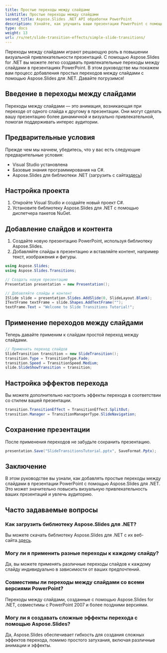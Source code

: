 ```yaml
---
title: Простые переходы между слайдами
linktitle: Простые переходы между слайдами
second_title: Aspose.Slides .NET API обработки PowerPoint
description: Узнайте, как улучшить ваши презентации PowerPoint с помощью простых переходов между слайдами с помощью Aspose.Slides для .NET. Пошаговое руководство с исходным кодом. Привлеките свою аудиторию захватывающими визуальными эффектами!
type: docs
weight: 13
url: /ru/net/slide-transition-effects/simple-slide-transitions/
---
```


Переходы между слайдами играют решающую роль в повышении визуальной привлекательности презентаций. С помощью Aspose.Slides for .NET вы можете легко создавать привлекательные переходы между слайдами в презентациях PowerPoint. В этом руководстве мы покажем вам процесс добавления простых переходов между слайдами с помощью Aspose.Slides для .NET. Давайте погрузимся!


## Введение в переходы между слайдами

Переходы между слайдами — это анимация, возникающая при переходе от одного слайда к другому в презентации. Они могут сделать вашу презентацию более динамичной и визуально привлекательной, помогая поддерживать интерес аудитории.

## Предварительные условия

Прежде чем мы начнем, убедитесь, что у вас есть следующие предварительные условия:

- Visual Studio установлена
- Базовые знания программирования на C#.
-  Aspose.Slides для библиотеки .NET (загрузить с сайта[здесь](https://releases.aspose.com/slides/net/))

## Настройка проекта

1. Откройте Visual Studio и создайте новый проект C#.
2. Установите библиотеку Aspose.Slides для .NET с помощью диспетчера пакетов NuGet.

## Добавление слайдов и контента

1. Создайте новую презентацию PowerPoint, используя библиотеку Aspose.Slides.
2. Добавляйте слайды в презентацию и вставляйте контент, например текст, изображения и фигуры.

```csharp
using Aspose.Slides;
using Aspose.Slides.Transitions;

// Создать новую презентацию
Presentation presentation = new Presentation();

// Добавляйте слайды и контент
ISlide slide = presentation.Slides.AddSlide(0, SlideLayout.Blank);
ITextFrame textFrame = slide.Shapes.AddTextFrame("");
textFrame.Text = "Welcome to Slide Transitions Tutorial!";
```

## Применение переходов между слайдами

Теперь давайте применим к слайдам простой переход между слайдами.

```csharp
// Применить переход слайдов
SlideTransition transition = new SlideTransition();
transition.Type = TransitionType.Fade;
transition.Speed = TransitionSpeed.Medium;
slide.SlideShowTransition = transition;
```

## Настройка эффектов перехода

Вы можете дополнительно настроить эффекты перехода в соответствии со стилем вашей презентации.

```csharp
transition.TransitionEffect = TransitionEffect.SplitOut;
transition.Manager = TransitionManagerType.SlideNavigation;
```

## Сохранение презентации

После применения переходов не забудьте сохранить презентацию.

```csharp
presentation.Save("SlideTransitionsTutorial.pptx", SaveFormat.Pptx);
```

## Заключение

В этом руководстве вы узнали, как добавлять простые переходы между слайдами в презентации PowerPoint с помощью Aspose.Slides для .NET. Это может значительно повысить визуальную привлекательность ваших презентаций и увлечь аудиторию.


## Часто задаваемые вопросы

### Как загрузить библиотеку Aspose.Slides для .NET?

 Вы можете скачать библиотеку Aspose.Slides для .NET с их веб-сайта.[здесь](https://releases.aspose.com/slides/net/).

### Могу ли я применить разные переходы к каждому слайду?

Да, вы можете применять различные переходы слайдов к каждому слайду индивидуально в зависимости от ваших предпочтений.

### Совместимы ли переходы между слайдами со всеми версиями PowerPoint?

Переходы между слайдами, созданные с помощью Aspose.Slides for .NET, совместимы с PowerPoint 2007 и более поздними версиями.

### Могу ли я создавать сложные эффекты перехода с помощью Aspose.Slides?

Да, Aspose.Slides обеспечивает гибкость для создания сложных эффектов перехода, помимо простого затухания, включая различные анимации и эффекты.